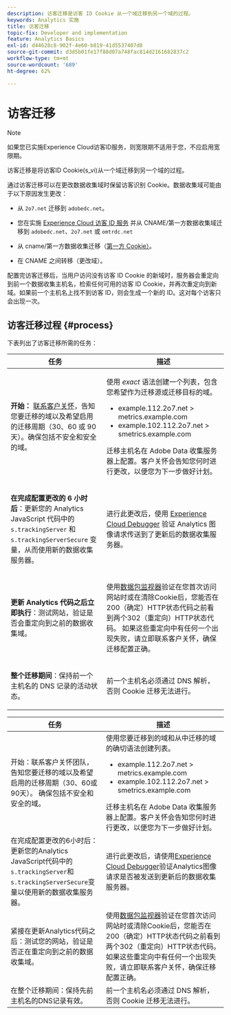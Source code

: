 ```yaml
---
description: 访客迁移是访客 ID Cookie 从一个域迁移到另一个域的过程。
keywords: Analytics 实施
title: 访客迁移
topic-fix: Developer and implementation
feature: Analytics Basics
exl-id: d44628c8-902f-4e60-b819-41d5537407d8
source-git-commit: d3d5b01fe17f88d07a748fac814d2161682837c2
workflow-type: tm+mt
source-wordcount: '689'
ht-degree: 62%

---
```


# 访客迁移

>[!NOTE]
>
>如果您已实施Experience Cloud访客ID服务，则宽限期不适用于您，不应启用宽限期。

访客迁移是将访客ID Cookie(s_vi)从一个域迁移到另一个域的过程。

通过访客迁移可以在更改数据收集域时保留访客识别 Cookie。数据收集域可能由于以下原因发生更改：

* 从 `2o7.net` 迁移到 `adobedc.net`。

* 您在实施 [Experience Cloud 访客 ID 服务](https://experienceleague.adobe.com/docs/id-service/using/home.html?lang=zh-Hans) 并从 CNAME/第一方数据收集域迁移到 `adobedc.net`、`2o7.net` 或 `omtrdc.net`

* 从 cname/第一方数据收集迁移（[第一方 Cookie）](https://experienceleague.adobe.com/docs/core-services/interface/ec-cookies/cookies-first-party.html?lang=zh-Hans)。

* 在 CNAME 之间转移（更改域）。

配置完访客迁移后，当用户访问没有访客 ID Cookie 的新域时，服务器会重定向到前一个数据收集主机名，检索任何可用的访客 ID Cookie，并再次重定向到新域。如果前一个主机名上找不到访客 ID，则会生成一个新的 ID。这对每个访客只会出现一次。

## 访客迁移过程 {#process}

下表列出了访客迁移所需的任务：

<table id="table_7B2535FC3E264216A299686415C6B21C"> 
 <thead> 
  <tr> 
   <th colname="col1" class="entry"> 任务 </th> 
   <th colname="col3" class="entry"> 描述 </th> 
  </tr> 
 </thead>
 <tbody> 
  <tr> 
   <td colname="col1"> <p> <b>开始：</b> <a href="https://helpx.adobe.com/cn/marketing-cloud/contact-support.html"  >联系客户关怀</a>，告知您要迁移的域以及希望启用的迁移周期（30、60 或 90 天）。确保包括不安全和安全的域。 </p> </td> 
   <td colname="col3"> <p>使用 <i>exact</i> 语法创建一个列表，包含您希望作为迁移源或迁移目标的域。 </p> 
    <ul id="ul_067EC5C7619141A6BDFBC209C9FD47E2"> 
     <li id="li_0723D948465A49C1871B81207AEDC4DC">example.112.2o7.net &gt; metrics.example.com </li> 
     <li id="li_B0CA15A593BD4AB9802E33A3FF037C7A">example.102.112.2o7.net &gt; smetrics.example.com </li> 
    </ul> <p>迁移主机名在 Adobe Data 收集服务器上配置。客户关怀会告知您何时进行更改，以便您为下一步做好计划。 </p> </td> 
  </tr> 
  <tr> 
   <td colname="col1"> <p> <b>在完成配置更改的 6 小时后</b>：更新您的 Analytics JavaScript 代码中的 <code> s.trackingServer</code> 和 <code> s.trackingServerSecure</code> 变量，从而使用新的数据收集服务器。 </p> </td> 
   <td colname="col3"> <p>进行此更改后，使用 <a href="https://experienceleague.adobe.com/docs/debugger/using/experience-cloud-debugger.html?lang=zh-Hans">Experience Cloud Debugger</a> 验证 Analytics 图像请求传送到了更新后的数据收集服务器。 </p> </td> 
  </tr> 
  <tr> 
   <td colname="col1"> <p> <b>更新 Analytics 代码之后立即执行</b>：测试网站，验证是否会重定向到之前的数据收集域。 </p> </td> 
   <td colname="col3"> <p>使用<a href="../implement/validate/packet-monitor.md">数据包监视器</a>验证在您首次访问网站时或在清除Cookie后，您能否在200（确定）HTTP状态代码之前看到两个302（重定向）HTTP状态代码。 如果这些重定向中有任何一个出现失败，请立即联系客户关怀，确保迁移配置正确。 </p> </td> 
  </tr> 
  <tr> 
   <td colname="col1"> <p> <b>整个迁移期间</b>：保持前一个主机名的 DNS 记录的活动状态。 </p> </td> 
   <td colname="col3"> <p>前一个主机名必须通过 DNS 解析，否则 Cookie 迁移无法进行。 </p> </td> 
  </tr> 
 </tbody> 
</table>

| 任务 | 描述 |
|--- |--- |
| 开始：联系客户关怀团队，告知您要迁移的域以及希望启用的迁移周期（30、60或90天）。 确保包括不安全和安全的域。 | 使用您要迁移到的域和从中迁移的域的确切语法创建列表。<ul><li>example.112.2o7.net > metrics.example.com</li><li>example.102.112.2o7.net > smetrics.example.com</li></ul>迁移主机名在 Adobe Data 收集服务器上配置。客户关怀会告知您何时进行更改，以便您为下一步做好计划。 |
| 在完成配置更改的6小时后：更新您的Analytics JavaScript代码中的`s.trackingServer`和`s.trackingServerSecure`变量以使用新的数据收集服务器。 | 进行此更改后，请使用[Experience Cloud Debugger](https://experienceleague.adobe.com/docs/debugger/using/experience-cloud-debugger.html?lang=zh-Hans)验证Analytics图像请求是否被发送到更新后的数据收集服务器。 |
| 紧接在更新Analytics代码之后：测试您的网站，验证是否正在重定向到之前的数据收集域。 | 使用[数据包监视器](../implement/validate/packet-monitor.md)验证在您首次访问网站时或清除Cookie后，您能否在200（确定）HTTP状态代码之前看到两个302（重定向）HTTP状态代码。 如果这些重定向中有任何一个出现失败，请立即联系客户关怀，确保迁移配置正确。 |
| 在整个迁移期间：保持先前主机名的DNS记录有效。 | 前一个主机名必须通过 DNS 解析，否则 Cookie 迁移无法进行。 |